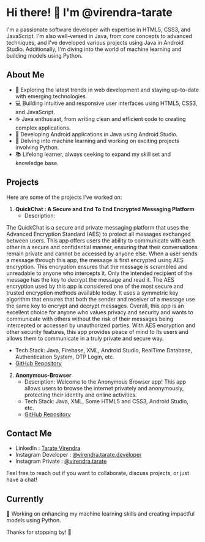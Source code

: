 # Hi there! 👋 I'm @virendra-tarate

I'm a passionate software developer with expertise in HTML5, CSS3, and JavaScript. I'm also well-versed in Java, from core concepts to advanced techniques, and I've developed various projects using Java in Android Studio. Additionally, I'm diving into the world of machine learning and building models using Python.

## About Me

- 🌱 Exploring the latest trends in web development and staying up-to-date with emerging technologies.
- 💻 Building intuitive and responsive user interfaces using HTML5, CSS3, and JavaScript.
- ☕ Java enthusiast, from writing clean and efficient code to creating complex applications.
- 📱 Developing Android applications in Java using Android Studio.
- 🤖 Delving into machine learning and working on exciting projects involving Python.
- 📚 Lifelong learner, always seeking to expand my skill set and knowledge base.

## Projects

Here are some of the projects I've worked on:

1. **QuickChat : A Secure and End To End Encrypted Messaging Platform**
   - Description:
     
  The QuickChat is a secure and private messaging platform that uses the Advanced Encryption Standard (AES) to protect all messages exchanged between users. This app offers users the ability to communicate with each other in a secure and confidential manner, ensuring that their conversations remain private and cannot be accessed by anyone else.
  When a user sends a message through this app, the message is first encrypted using AES encryption. This encryption ensures that the message is scrambled and unreadable to anyone who intercepts it. Only the intended recipient of the message has the key to decrypt the message and read it.
  The AES encryption used by this app is considered one of the most secure and trusted encryption methods available today. It uses a symmetric key algorithm that ensures that both the sender and receiver of a message use the same key to encrypt and decrypt messages.
  Overall, this app is an excellent choice for anyone who values privacy and security and wants to communicate with others without the risk of their messages being intercepted or accessed by unauthorized parties. With AES encryption and other security features, this app provides peace of mind to its users and allows them to communicate in a truly private and secure way.
  

   - Tech Stack: Java, Firebase, XML, Android Studio, RealTime Database, Authentication System, OTP Login, etc.
   - [GitHub Repository](https://github.com/virendra-tarate/QuickChat.git)



2. **Anonymous-Browser**
   - Description:
     Welcome to the Anonymous Browser app! This app allows users to browse the internet privately and anonymously, protecting their identity and online activities.
   - Tech Stack: Java, XML, Some HTML5 and CSS3, Android Studio, etc.
   - [GitHub Repository](https://github.com/virendra-tarate/Anonymous-Browser.git)


## Contact Me

- LinkedIn : [Tarate Virendra](https://www.linkedin.com/in/virendra-tarate-88595b253)
- Instagram Developer : [@virendra.tarate.developer](https://instagram.com/virendra.tarate.devloper)
- Instagram Private : [@virendra.tarate](https://instagram.com/virendra.tarate)

Feel free to reach out if you want to collaborate, discuss projects, or just have a chat!


## Currently

🔭 Working on enhancing my machine learning skills and creating impactful models using Python.

Thanks for stopping by! 🚀



<!---
virendra-tarate/virendra-tarate is a ✨ special ✨ repository because its `README.md` (this file) appears on your GitHub profile.
You can click the Preview link to take a look at your changes.
--->
